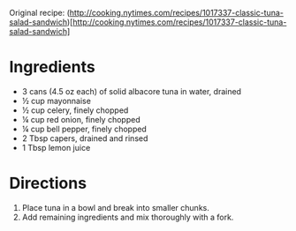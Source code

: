 Original recipe: (http://cooking.nytimes.com/recipes/1017337-classic-tuna-salad-sandwich)[http://cooking.nytimes.com/recipes/1017337-classic-tuna-salad-sandwich]

# Ingredients

- 3 cans (4.5 oz each) of solid albacore tuna in water, drained
- ½ cup mayonnaise
- ½ cup celery, finely chopped
- ¼ cup red onion, finely chopped
- ¼ cup bell pepper, finely chopped
- 2 Tbsp capers, drained and rinsed
- 1 Tbsp lemon juice

# Directions

1. Place tuna in a bowl and break into smaller chunks.
1. Add remaining ingredients and mix thoroughly with a fork.
